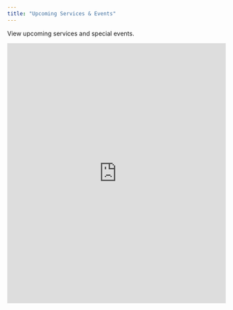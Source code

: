 ```yaml
---
title: "Upcoming Services & Events"
---
```


View upcoming services and special events.

<iframe src="https://calendar.google.com/calendar/embed?src=sscsjk4e305j1li53vg80g9k6k%40group.calendar.google.com&ctz=America%2FNew_York" style="border: 0" width="100%" height="600" frameborder="0" scrolling="no"></iframe>
